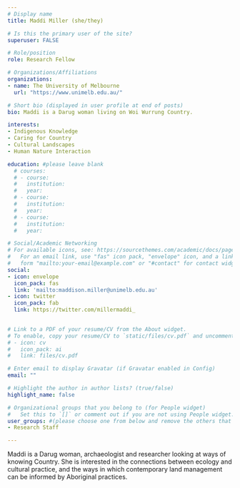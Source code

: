 ```yaml
---
# Display name
title: Maddi Miller (she/they) 

# Is this the primary user of the site?
superuser: FALSE

# Role/position
role: Research Fellow

# Organizations/Affiliations
organizations:
- name: The University of Melbourne
  url: "https://www.unimelb.edu.au/"

# Short bio (displayed in user profile at end of posts)
bio: Maddi is a Darug woman living on Woi Wurrung Country. 

interests:
- Indigenous Knowledge 
- Caring for Country 
- Cultural Landscapes
- Human Nature Interaction

education: #please leave blank
  # courses:
  # - course:
  #   institution: 
  #   year:
  # - course:
  #   institution:
  #   year:
  # - course:
  #   institution:
  #   year:

# Social/Academic Networking
# For available icons, see: https://sourcethemes.com/academic/docs/page-builder/#icons
#   For an email link, use "fas" icon pack, "envelope" icon, and a link in the
#   form "mailto:your-email@example.com" or "#contact" for contact widget.
social:
- icon: envelope
  icon_pack: fas
  link: 'mailto:maddison.miller@unimelb.edu.au'
- icon: twitter
  icon_pack: fab
  link: https://twitter.com/millermaddi_

  
# Link to a PDF of your resume/CV from the About widget.
# To enable, copy your resume/CV to `static/files/cv.pdf` and uncomment the lines below.
# - icon: cv
#   icon_pack: ai
#   link: files/cv.pdf

# Enter email to display Gravatar (if Gravatar enabled in Config)
email: ""

# Highlight the author in author lists? (true/false)
highlight_name: false

# Organizational groups that you belong to (for People widget)
#   Set this to `[]` or comment out if you are not using People widget.
user_groups: #(please choose one from below and remove the others that aren't needed)
- Research Staff

---
```



Maddi is a Darug woman, archaeologist and researcher looking at ways of knowing Country. She is interested in the connections between ecology and cultural practice, and the ways in which contemporary land management can be informed by Aboriginal practices. 

